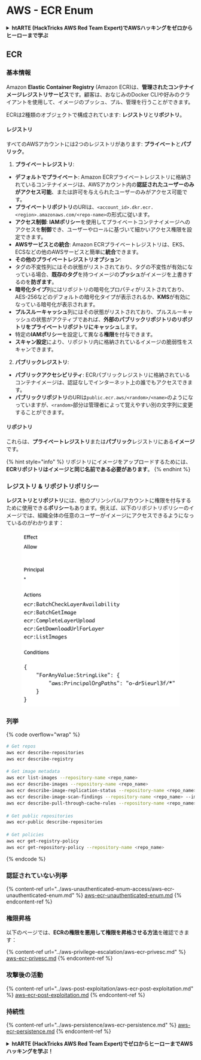 # AWS - ECR Enum

<details>

<summary><strong>htARTE (HackTricks AWS Red Team Expert)でAWSハッキングをゼロからヒーローまで学ぶ</strong></summary>

HackTricksをサポートする他の方法:

* **HackTricksにあなたの会社を広告したい**、または**HackTricksをPDFでダウンロードしたい**場合は、[**サブスクリプションプラン**](https://github.com/sponsors/carlospolop)をチェックしてください！
* [**公式PEASS & HackTricksグッズ**](https://peass.creator-spring.com)を入手する
* [**The PEASS Family**](https://opensea.io/collection/the-peass-family)を発見し、独占的な[**NFTs**](https://opensea.io/collection/the-peass-family)のコレクションを見る
* 💬 [**Discordグループ**](https://discord.gg/hRep4RUj7f)に**参加する**か、[**テレグラムグループ**](https://t.me/peass)に参加するか、**Twitter** 🐦 [**@carlospolopm**](https://twitter.com/carlospolopm)を**フォローする**。
* **HackTricks**と[**HackTricks Cloud**](https://github.com/carlospolop/hacktricks-cloud)のgithubリポジトリにPRを提出して、あなたのハッキングのコツを共有する。

</details>

## ECR

### 基本情報

Amazon **Elastic Container Registry** (Amazon ECR)は、**管理されたコンテナイメージレジストリサービス**です。顧客は、おなじみのDocker CLIや好みのクライアントを使用して、イメージのプッシュ、プル、管理を行うことができます。

ECRは2種類のオブジェクトで構成されています: **レジストリ**と**リポジトリ**。

#### レジストリ

すべてのAWSアカウントには2つのレジストリがあります: **プライベート**と**パブリック**。

1. **プライベートレジストリ**:

* **デフォルトでプライベート**: Amazon ECRプライベートレジストリに格納されているコンテナイメージは、AWSアカウント内の**認証されたユーザーのみがアクセス可能**、または許可を与えられたユーザーのみがアクセス可能です。
* **プライベートリポジトリ**のURIは、`<account_id>.dkr.ecr.<region>.amazonaws.com/<repo-name>`の形式に従います。
* **アクセス制御**: **IAMポリシー**を使用してプライベートコンテナイメージへのアクセスを**制御**でき、ユーザーやロールに基づいて細かいアクセス権限を設定できます。
* **AWSサービスとの統合**: Amazon ECRプライベートレジストリは、EKS、ECSなどの他のAWSサービスと簡単に**統合**できます。
* **その他のプライベートレジストリオプション**:
* タグの不変性列にはその状態がリストされており、タグの不変性が有効になっている場合、**既存のタグ**を持つイメージの**プッシュ**がイメージを上書きするのを**防ぎます**。
* **暗号化タイプ**列にはリポジトリの暗号化プロパティがリストされており、AES-256などのデフォルトの暗号化タイプが表示されるか、**KMS**が有効になっている暗号化が表示されます。
* **プルスルーキャッシュ**列にはその状態がリストされており、プルスルーキャッシュの状態がアクティブであれば、**外部のパブリックリポジトリのリポジトリをプライベートリポジトリにキャッシュ**します。
* 特定の**IAMポリシー**を設定して異なる**権限**を付与できます。
* **スキャン設定**により、リポジトリ内に格納されているイメージの脆弱性をスキャンできます。

2. **パブリックレジストリ**:

* **パブリックアクセシビリティ**: ECRパブリックレジストリに格納されているコンテナイメージは、認証なしでインターネット上の誰でもアクセスできます。
* **パブリックリポジトリ**のURIは`public.ecr.aws/<random>/<name>`のようになっていますが、`<random>`部分は管理者によって覚えやすい別の文字列に変更することができます。

#### **リポジトリ**

これらは、**プライベートレジストリ**または**パブリック**レジストリにある**イメージ**です。

{% hint style="info" %}
リポジトリにイメージをアップロードするためには、**ECRリポジトリはイメージと同じ名前である必要があります**。
{% endhint %}

### レジストリ & リポジトリポリシー

**レジストリとリポジトリ**には、他のプリンシパル/アカウントに権限を付与するために使用できる**ポリシー**もあります。例えば、以下のリポジトリポリシーのイメージでは、組織全体の任意のユーザーがイメージにアクセスできるようになっているのがわかります：

<figure><img src="../../../.gitbook/assets/image (87).png" alt=""><figcaption></figcaption></figure>

### 列挙

{% code overflow="wrap" %}
```bash
# Get repos
aws ecr describe-repositories
aws ecr describe-registry

# Get image metadata
aws ecr list-images --repository-name <repo_name>
aws ecr describe-images --repository-name <repo_name>
aws ecr describe-image-replication-status --repository-name <repo_name> --image-id <image_id>
aws ecr describe-image-scan-findings --repository-name <repo_name> --image-id <image_id>
aws ecr describe-pull-through-cache-rules --repository-name <repo_name> --image-id <image_id>

# Get public repositories
aws ecr-public describe-repositories

# Get policies
aws ecr get-registry-policy
aws ecr get-repository-policy --repository-name <repo_name>
```
{% endcode %}

### 認証されていない列挙

{% content-ref url="../aws-unauthenticated-enum-access/aws-ecr-unauthenticated-enum.md" %}
[aws-ecr-unauthenticated-enum.md](../aws-unauthenticated-enum-access/aws-ecr-unauthenticated-enum.md)
{% endcontent-ref %}

### 権限昇格

以下のページでは、**ECRの権限を悪用して権限を昇格させる方法**を確認できます：

{% content-ref url="../aws-privilege-escalation/aws-ecr-privesc.md" %}
[aws-ecr-privesc.md](../aws-privilege-escalation/aws-ecr-privesc.md)
{% endcontent-ref %}

### 攻撃後の活動

{% content-ref url="../aws-post-exploitation/aws-ecr-post-exploitation.md" %}
[aws-ecr-post-exploitation.md](../aws-post-exploitation/aws-ecr-post-exploitation.md)
{% endcontent-ref %}

### 持続性

{% content-ref url="../aws-persistence/aws-ecr-persistence.md" %}
[aws-ecr-persistence.md](../aws-persistence/aws-ecr-persistence.md)
{% endcontent-ref %}

<details>

<summary><strong>htARTE (HackTricks AWS Red Team Expert)で<strong>ゼロからヒーローまでAWSハッキングを学ぶ</strong></a><strong>！</strong></summary>

HackTricksをサポートする他の方法：

* **HackTricksにあなたの会社を広告したい**、または**HackTricksをPDFでダウンロードしたい**場合は、[**サブスクリプションプラン**](https://github.com/sponsors/carlospolop)をチェックしてください！
* [**公式PEASS & HackTricksグッズ**](https://peass.creator-spring.com)を入手する
* [**The PEASS Family**](https://opensea.io/collection/the-peass-family)を発見する、私たちの独占的な[**NFTs**](https://opensea.io/collection/the-peass-family)のコレクション
* 💬 [**Discordグループ**](https://discord.gg/hRep4RUj7f)や[**テレグラムグループ**](https://t.me/peass)に**参加する**か、**Twitter** 🐦 [**@carlospolopm**](https://twitter.com/carlospolopm)で**フォローする**。
* [**HackTricks**](https://github.com/carlospolop/hacktricks)と[**HackTricks Cloud**](https://github.com/carlospolop/hacktricks-cloud)のgithubリポジトリにPRを提出して、あなたのハッキングのコツを**共有する**。

</details>
